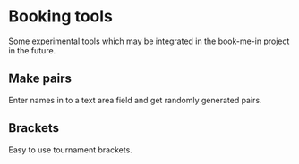 # Booking tools

Some experimental tools which may be integrated in the book-me-in project in the future.

## Make pairs
Enter names in to a text area field and get randomly generated pairs.

## Brackets
Easy to use tournament brackets.
